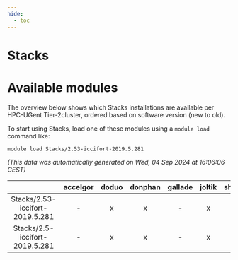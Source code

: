 ```yaml
---
hide:
  - toc
---
```


Stacks
======

# Available modules


The overview below shows which Stacks installations are available per HPC-UGent Tier-2cluster, ordered based on software version (new to old).

To start using Stacks, load one of these modules using a `module load` command like:

```shell
module load Stacks/2.53-iccifort-2019.5.281
```

*(This data was automatically generated on Wed, 04 Sep 2024 at 16:06:06 CEST)*  

| |accelgor|doduo|donphan|gallade|joltik|shinx|skitty|
| :---: | :---: | :---: | :---: | :---: | :---: | :---: | :---: |
|Stacks/2.53-iccifort-2019.5.281|-|x|x|-|x|-|-|
|Stacks/2.5-iccifort-2019.5.281|-|x|x|-|x|-|x|
